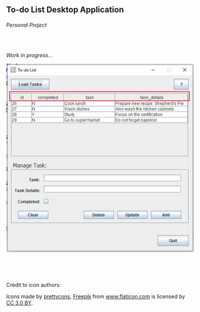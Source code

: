 ## To-do List Desktop Application
###### Personal Project
&nbsp;&nbsp;&nbsp;

*Work in progress...*

![alt text](https://github.com/marciaarias/to-do-list-app/blob/master/resources/issue_01.jpg)

&nbsp;&nbsp;&nbsp;

&nbsp;&nbsp;&nbsp;

Credit to icon authors:

Icons made by <a href="https://www.flaticon.com/authors/prettycons" title="prettycons">prettycons</a>, <a href="https://www.freepik.com/" title="Freepik">Freepik</a> from <a href="https://www.flaticon.com/" title="Flaticon">www.flaticon.com</a> is licensed by <a href="http://creativecommons.org/licenses/by/3.0/" title="Creative Commons BY 3.0" target="_blank">CC 3.0 BY</a>.
